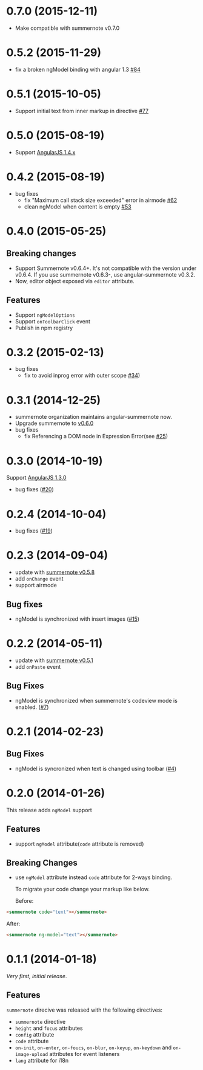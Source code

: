 # 0.7.0 (2015-12-11)
* Make compatible with summernote v0.7.0

# 0.5.2 (2015-11-29)
* fix a broken ngModel binding with angular 1.3
  [#84](https://github.com/summernote/angular-summernote/issues/84)

# 0.5.1 (2015-10-05)
* Support initial text from inner markup in directive
  [#77](https://github.com/summernote/angular-summernote/issues/77)

# 0.5.0 (2015-08-19)
* Support [AngularJS 1.4.x](http://angularjs.blogspot.kr/2015/05/angular-140-jaracimrman-existence.html)

# 0.4.2 (2015-08-19)
* bug fixes
    * fix "Maximum call stack size exceeded" error in airmode
      [#62](https://github.com/summernote/angular-summernote/issues/62)
    * clean ngModel when content is empty
      [#53](https://github.com/summernote/angular-summernote/issues/53)

# 0.4.0 (2015-05-25)
## Breaking changes
* Support Summernote v0.6.4+. It's not compatible with the version under v0.6.4.
  If you use summernote v0.6.3-, use angular-summernote v0.3.2.
* Now, editor object exposed via `editor` attribute.

## Features
* Support `ngModelOptions`
* Support `onToolbarClick` event
* Publish in npm registry

# 0.3.2 (2015-02-13)
* bug fixes
    * fix to avoid inprog error with outer scope
      [#34](https://github.com/summernote/angular-summernote/pull/34))

# 0.3.1 (2014-12-25)
* summernote organization maintains angular-summernote now.
* Upgrade summernote to [v0.6.0](https://github.com/summernote/summernote/releases/tag/v0.6.0)
* bug fixes
    * fix Referencing a DOM node in Expression Error(see
      [#25](https://github.com/summernote/angular-summernote/issues/25))

# 0.3.0 (2014-10-19)
Support [AngularJS 1.3.0](http://angularjs.blogspot.kr/2014/10/angularjs-130-superluminal-nudge.html)
* bug fixes
  ([#20](https://github.com/summernote/angular-summernote/issues/20))

# 0.2.4 (2014-10-04)
* bug fixes
  ([#19](https://github.com/summernote/angular-summernote/issues/19))

# 0.2.3 (2014-09-04)
* update with [summernote v0.5.8](https://github.com/HackerWins/summernote/releases/tag/v0.5.8)
* add `onChange` event
* support airmode

## Bug fixes

* ngModel is synchronized with insert images
  ([#15](https://github.com/summernote/angular-summernote/issues/15))

# 0.2.2 (2014-05-11)

* update with [summernote v0.5.1](https://github.com/HackerWins/summernote/releases/tag/v0.5.1)
* add `onPaste` event

## Bug Fixes

* ngModel is synchronized when summernote's codeview mode is enabled.
  ([#7](https://github.com/summernote/angular-summernote/issues/7))

# 0.2.1 (2014-02-23)

## Bug Fixes

* ngModel is syncronized when text is changed using toolbar
  ([#4](https://github.com/summernote/angular-summernote/issues/4))

# 0.2.0 (2014-01-26)

This release adds `ngModel` support

## Features

* support `ngModel` attribute(`code` attribute is removed)

## Breaking Changes

* use `ngModel` attribute instead `code` attribute for 2-ways binding.

  To migrate your code change your markup like below.
    
  Before:

```html
<summernote code="text"></summernote>
```

  After:

```html
<summernote ng-model="text"></summernote>
```

# 0.1.1 (2014-01-18)

_Very first, initial release_.

## Features

`summernote` direcive was released with the following directives:

* `summernote` directive
* `height` and `focus` attributes
* `config` attribute
* `code` attribute 
* `on-init`, `on-enter`, `on-foucs`, `on-blur`, `on-keyup`,
  `on-keydown` and `on-image-upload` attributes for event listeners
* `lang` attribute for i18n
